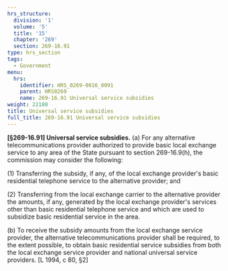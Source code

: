 ```yaml
---
hrs_structure:
  division: '1'
  volume: '5'
  title: '15'
  chapter: '269'
  section: 269-16.91
type: hrs_section
tags:
  - Government
menu:
  hrs:
    identifier: HRS_0269-0016_0091
    parent: HRS0269
    name: 269-16.91 Universal service subsidies
weight: 22180
title: Universal service subsidies
full_title: 269-16.91 Universal service subsidies
---
```

**[§269-16.91] Universal service subsidies.** (a) For any alternative telecommunications provider authorized to provide basic local exchange service to any area of the State pursuant to section 269-16.9(h), the commission may consider the following:

(1) Transferring the subsidy, if any, of the local exchange provider's basic residential telephone service to the alternative provider; and

(2) Transferring from the local exchange carrier to the alternative provider the amounts, if any, generated by the local exchange provider's services other than basic residential telephone service and which are used to subsidize basic residential service in the area.

(b) To receive the subsidy amounts from the local exchange service provider, the alternative telecommunications provider shall be required, to the extent possible, to obtain basic residential service subsidies from both the local exchange service provider and national universal service providers. [L 1994, c 80, §2]